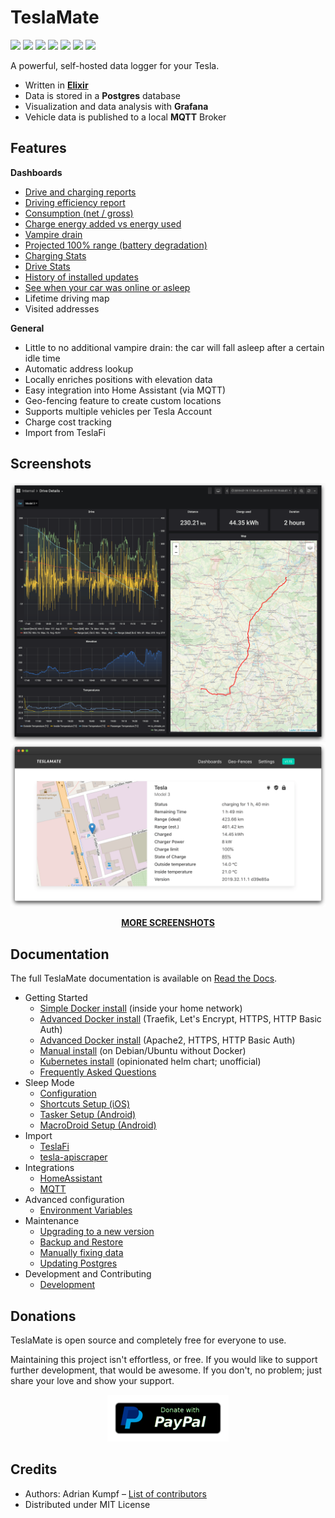 # TeslaMate

[![](https://readthedocs.org/projects/teslamate/badge/?version=latest)](https://teslamate.readthedocs.io/)
[![](https://travis-ci.org/adriankumpf/teslamate.svg?branch=master)](https://travis-ci.org/adriankumpf/teslamate)
[![](https://coveralls.io/repos/github/adriankumpf/teslamate/badge.svg?branch=master)](https://coveralls.io/github/adriankumpf/teslamate?branch=master)
[![](https://images.microbadger.com/badges/version/teslamate/teslamate.svg)](https://hub.docker.com/r/teslamate/teslamate)
[![](https://images.microbadger.com/badges/image/teslamate/teslamate.svg)](https://microbadger.com/images/teslamate/teslamate)
[![](https://img.shields.io/docker/pulls/teslamate/teslamate?color=%23099cec)](https://hub.docker.com/r/teslamate/teslamate)
[![](https://img.shields.io/badge/Donate-PayPal-ff69b4.svg)](https://www.paypal.com/cgi-bin/webscr?cmd=_s-xclick&hosted_button_id=YE4CPXRAV9CVL&source=url)

A powerful, self-hosted data logger for your Tesla.

- Written in **[Elixir](https://elixir-lang.org/)**
- Data is stored in a **Postgres** database
- Visualization and data analysis with **Grafana**
- Vehicle data is published to a local **MQTT** Broker

## Features

**Dashboards**

- [Drive and charging reports](/docs/screenshots.md#charging-details)
- [Driving efficiency report](/docs/screenshots.md#efficiency)
- [Consumption (net / gross)](/docs/screenshots.md#efficiency)
- [Charge energy added vs energy used](/docs/screenshots.md#charges)
- [Vampire drain](/docs/screenshots.md#vampire-drain)
- [Projected 100% range (battery degradation)](/docs/screenshots.md#projected-range)
- [Charging Stats](/docs/screenshots.md#charging-stats)
- [Drive Stats](/docs/screenshots.md#drive-stats)
- [History of installed updates](/docs/screenshots.md#updates)
- [See when your car was online or asleep](/docs/screenshots.md#states)
- Lifetime driving map
- Visited addresses

**General**

- Little to no additional vampire drain: the car will fall asleep after a certain idle time
- Automatic address lookup
- Locally enriches positions with elevation data
- Easy integration into Home Assistant (via MQTT)
- Geo-fencing feature to create custom locations
- Supports multiple vehicles per Tesla Account
- Charge cost tracking
- Import from TeslaFi

## Screenshots

![Drive Details](/docs/screenshots/drive.png)
![Web Interface](/docs/screenshots/web_interface.png)

<p align="center">
  <strong><a href="/docs/screenshots.md">MORE SCREENSHOTS</a></strong>
</p>

## Documentation

The full TeslaMate documentation is available on [Read the Docs](https://teslamate.readthedocs.io/).

- Getting Started
  - [Simple Docker install](https://teslamate.readthedocs.io/en/latest/installation/docker.html) (inside your home network)
  - [Advanced Docker install](https://teslamate.readthedocs.io/en/latest/installation/docker_advanced.html) (Traefik, Let's Encrypt, HTTPS, HTTP Basic Auth)
  - [Advanced Docker install](https://teslamate.readthedocs.io/en/latest/installation/docker_advanced_apache.html) (Apache2, HTTPS, HTTP Basic Auth)
  - [Manual install](https://teslamate.readthedocs.io/en/latest/installation/debian.html) (on Debian/Ubuntu without Docker)
  - [Kubernetes install](https://hub.helm.sh/charts/billimek/teslamate) (opinionated helm chart; unofficial)
  - [Frequently Asked Questions](https://teslamate.readthedocs.io/en/latest/faq.html)
- Sleep Mode
  - [Configuration](https://teslamate.readthedocs.io/en/latest/configuration/sleep.html)
  - [Shortcuts Setup (iOS)](https://teslamate.readthedocs.io/en/latest/configuration/guides/shortcuts.html)
  - [Tasker Setup (Android)](https://teslamate.readthedocs.io/en/latest/configuration/guides/tasker.html)
  - [MacroDroid Setup (Android)](https://teslamate.readthedocs.io/en/latest/configuration/guides/macro_droid.html)
- Import
  - [TeslaFi](https://teslamate.readthedocs.io/en/latest/import/teslafi.html)
  - [tesla-apiscraper](https://teslamate.readthedocs.io/en/latest/import/tesla_apiscraper.html)
- Integrations
  - [HomeAssistant](https://teslamate.readthedocs.io/en/latest/integrations/home_assistant.html)
  - [MQTT](https://teslamate.readthedocs.io/en/latest/integrations/mqtt.html)
- Advanced configuration
  - [Environment Variables](https://teslamate.readthedocs.io/en/latest/configuration/environment_variables.html)
- Maintenance
  - [Upgrading to a new version](https://teslamate.readthedocs.io/en/latest/upgrading.html)
  - [Backup and Restore](https://teslamate.readthedocs.io/en/latest/maintenance/backup_restore.html)
  - [Manually fixing data](https://teslamate.readthedocs.io/en/latest/maintenance/manually_fixing_data.html)
  - [Updating Postgres](https://teslamate.readthedocs.io/en/latest/maintenance/updating_postgres.html)
- Development and Contributing
  - [Development](https://teslamate.readthedocs.io/en/latest/development.html)

## Donations

TeslaMate is open source and completely free for everyone to use.

Maintaining this project isn't effortless, or free. If you would like to
support further development, that would be awesome. If you don't, no problem;
just share your love and show your support.

<p align="center">
  <a href="https://www.paypal.com/cgi-bin/webscr?cmd=_s-xclick&hosted_button_id=YE4CPXRAV9CVL&source=url">
    <img src="docs/images/paypal-donate-button.png" alt="Donate with PayPal" />
  </a>
</p>

## Credits

- Authors: Adrian Kumpf – [List of contributors](https://github.com/adriankumpf/teslamate/graphs/contributors)
- Distributed under MIT License
